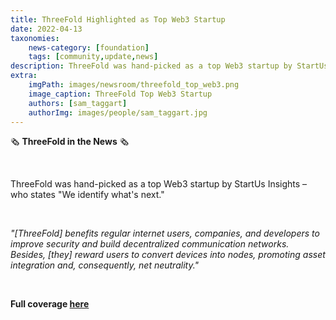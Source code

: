 ```yaml
---
title: ThreeFold Highlighted as Top Web3 Startup 
date: 2022-04-13
taxonomies:
    news-category: [foundation]
    tags: [community,update,news]
description: ThreeFold was hand-picked as a top Web3 startup by StartUs Insights
extra:
    imgPath: images/newsroom/threefold_top_web3.png
    image_caption: ThreeFold Top Web3 Startup
    authors: [sam_taggart]
    authorImg: images/people/sam_taggart.jpg
---
```



🗞 **ThreeFold in the News** 🗞

<br/>

ThreeFold was hand-picked as a top Web3 startup by StartUs Insights – who states "We identify what's next."

<br/>

*"[ThreeFold] benefits regular internet users, companies, and developers to improve security and build decentralized communication networks. Besides, [they] reward users to convert devices into nodes, promoting asset integration and, consequently, net neutrality."*

<br/>

**Full coverage [here](https://www.startus-insights.com/innovators-guide/web3-startups/)**